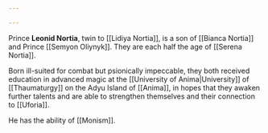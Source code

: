 ```yaml
---

---
```

Prince **Leonid Nortia**, twin to [[Lidiya Nortia]], is a son of [[Bianca Nortia]] and Prince [[Semyon Oliynyk]]. They are each half the age of [[Serena Nortia]].

Born ill-suited for combat but psionically impeccable, they both received education in advanced magic at the [[University of Anima|University]] of [[Thaumaturgy]] on the Adyu Island of [[Anima]], in hopes that they awaken further talents and are able to strengthen themselves and their connection to [[Uforia]].

He has the ability of [[Monism]].